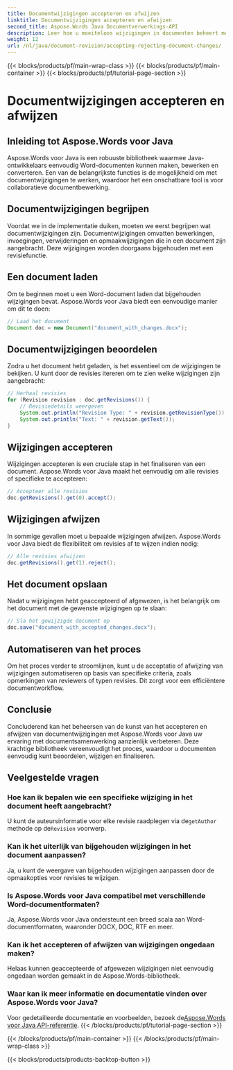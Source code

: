 ```yaml
---
title: Documentwijzigingen accepteren en afwijzen
linktitle: Documentwijzigingen accepteren en afwijzen
second_title: Aspose.Words Java Documentverwerkings-API
description: Leer hoe u moeiteloos wijzigingen in documenten beheert met Aspose.Words voor Java. Accepteer en verwerp revisies naadloos.
weight: 12
url: /nl/java/document-revision/accepting-rejecting-document-changes/
---
```


{{< blocks/products/pf/main-wrap-class >}}
{{< blocks/products/pf/main-container >}}
{{< blocks/products/pf/tutorial-page-section >}}

# Documentwijzigingen accepteren en afwijzen


## Inleiding tot Aspose.Words voor Java

Aspose.Words voor Java is een robuuste bibliotheek waarmee Java-ontwikkelaars eenvoudig Word-documenten kunnen maken, bewerken en converteren. Een van de belangrijkste functies is de mogelijkheid om met documentwijzigingen te werken, waardoor het een onschatbare tool is voor collaboratieve documentbewerking.

## Documentwijzigingen begrijpen

Voordat we in de implementatie duiken, moeten we eerst begrijpen wat documentwijzigingen zijn. Documentwijzigingen omvatten bewerkingen, invoegingen, verwijderingen en opmaakwijzigingen die in een document zijn aangebracht. Deze wijzigingen worden doorgaans bijgehouden met een revisiefunctie.

## Een document laden

Om te beginnen moet u een Word-document laden dat bijgehouden wijzigingen bevat. Aspose.Words voor Java biedt een eenvoudige manier om dit te doen:

```java
// Laad het document
Document doc = new Document("document_with_changes.docx");
```

## Documentwijzigingen beoordelen

Zodra u het document hebt geladen, is het essentieel om de wijzigingen te bekijken. U kunt door de revisies itereren om te zien welke wijzigingen zijn aangebracht:

```java
// Herhaal revisies
for (Revision revision : doc.getRevisions()) {
    // Revisiedetails weergeven
    System.out.println("Revision Type: " + revision.getRevisionType());
    System.out.println("Text: " + revision.getText());
}
```

## Wijzigingen accepteren

Wijzigingen accepteren is een cruciale stap in het finaliseren van een document. Aspose.Words voor Java maakt het eenvoudig om alle revisies of specifieke te accepteren:

```java
// Accepteer alle revisies
doc.getRevisions().get(0).accept();
```

## Wijzigingen afwijzen

In sommige gevallen moet u bepaalde wijzigingen afwijzen. Aspose.Words voor Java biedt de flexibiliteit om revisies af te wijzen indien nodig:

```java
// Alle revisies afwijzen
doc.getRevisions().get(1).reject();
```

## Het document opslaan

Nadat u wijzigingen hebt geaccepteerd of afgewezen, is het belangrijk om het document met de gewenste wijzigingen op te slaan:

```java
// Sla het gewijzigde document op
doc.save("document_with_accepted_changes.docx");
```

## Automatiseren van het proces

Om het proces verder te stroomlijnen, kunt u de acceptatie of afwijzing van wijzigingen automatiseren op basis van specifieke criteria, zoals opmerkingen van reviewers of typen revisies. Dit zorgt voor een efficiëntere documentworkflow.

## Conclusie

Concluderend kan het beheersen van de kunst van het accepteren en afwijzen van documentwijzigingen met Aspose.Words voor Java uw ervaring met documentsamenwerking aanzienlijk verbeteren. Deze krachtige bibliotheek vereenvoudigt het proces, waardoor u documenten eenvoudig kunt beoordelen, wijzigen en finaliseren.

## Veelgestelde vragen

### Hoe kan ik bepalen wie een specifieke wijziging in het document heeft aangebracht?

 U kunt de auteursinformatie voor elke revisie raadplegen via de`getAuthor` methode op de`Revision` voorwerp.

### Kan ik het uiterlijk van bijgehouden wijzigingen in het document aanpassen?

Ja, u kunt de weergave van bijgehouden wijzigingen aanpassen door de opmaakopties voor revisies te wijzigen.

### Is Aspose.Words voor Java compatibel met verschillende Word-documentformaten?

Ja, Aspose.Words voor Java ondersteunt een breed scala aan Word-documentformaten, waaronder DOCX, DOC, RTF en meer.

### Kan ik het accepteren of afwijzen van wijzigingen ongedaan maken?

Helaas kunnen geaccepteerde of afgewezen wijzigingen niet eenvoudig ongedaan worden gemaakt in de Aspose.Words-bibliotheek.

### Waar kan ik meer informatie en documentatie vinden over Aspose.Words voor Java?

 Voor gedetailleerde documentatie en voorbeelden, bezoek de[Aspose.Words voor Java API-referentie](https://reference.aspose.com/words/java/).
{{< /blocks/products/pf/tutorial-page-section >}}

{{< /blocks/products/pf/main-container >}}
{{< /blocks/products/pf/main-wrap-class >}}

{{< blocks/products/products-backtop-button >}}

